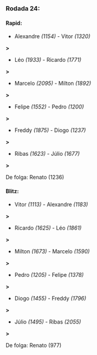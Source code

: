 ### Rodada 24:

#### Rapid:

* Alexandre *(1154)*     -     Vitor *(1320)*

 **>** 
* Léo *(1933)*     -     Ricardo *(1771)*

 **>** 
* Marcelo *(2095)*     -     Milton *(1892)*

 **>** 
* Felipe *(1552)*     -     Pedro *(1200)*

 **>** 
* Freddy *(1875)*     -     Diogo *(1237)*

 **>** 
* Ribas *(1623)*     -     Júlio *(1677)*

 **>** 

De folga: Renato (1236)

#### Blitz:

* Vitor *(1113)*     -     Alexandre *(1183)*

 **>** 
* Ricardo *(1625)*     -     Léo *(1861)*

 **>** 
* Milton *(1673)*     -     Marcelo *(1590)*

 **>** 
* Pedro *(1205)*     -     Felipe *(1378)*

 **>** 
* Diogo *(1455)*     -     Freddy *(1796)*

 **>** 
* Júlio *(1495)*     -     Ribas *(2055)*

 **>** 

De folga: Renato (977)

